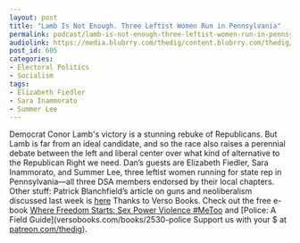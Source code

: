 ```yaml
---
layout: post
title: "Lamb Is Not Enough. Three Leftist Women Run in Pennsylvania"
permalink: podcast/lamb-is-not-enough-three-leftist-women-run-in-pennsylvania/
audiolink: https://media.blubrry.com/thedig/content.blubrry.com/thedig/The_Dig_-_EP_95_-_PALeftWomen.mp3
post_id: 605
categories: 
- Electoral Politics
- Socialism
tags: 
- Elizabeth Fiedler
- Sara Inammorato
- Summer Lee
---
```


Democrat Conor Lamb's victory is a stunning rebuke of Republicans. But Lamb is far from an ideal candidate, and so the race also raises a perennial debate between the left and liberal center over what kind of alternative to the Republican Right we need. Dan’s guests are Elizabeth Fiedler, Sara Inammorato, and Summer Lee, three leftist women running for state rep in Pennsylvania—all three DSA members endorsed by their local chapters. Other stuff: Patrick Blanchfield’s article on guns and neoliberalism discussed last week is [here](splinternews.com/the-market-cant-solve-a-massacre-1823745509) Thanks to Verso Books. Check out the free e-book [Where Freedom Starts: Sex Power Violence #MeToo](versobooks.com/blogs/3635-where-freedom-starts-sex-power-violence-metoo) and [Police: A Field Guide](versobooks.com/books/2530-police Support us with your $ at [patreon.com/thedig](patreon.com/thedig)).

 